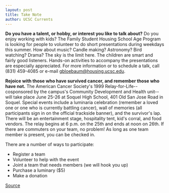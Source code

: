 ```yaml
---
layout: post
title: Take Note 
author: UCSC Currents
---
```


**Do you have a talent, or hobby, or interest you like to talk about?** Do you enjoy working with kids? The Family Student Housing School Age Program is looking for people to volunteer to do short presentations during weekdays this summer. How about music? Candle making? Astronomy? Bird watching? Drama? The sky is the limit here. The children are smart and fairly good listeners. Hands-on activities to accompany the presentations are especially appreciated. For more information or to schedule a talk, call (831) 459-4085 or e-mail gbloebaum@housing.ucsc.edu.

**Rejoice with those who have survived cancer, and remember those who have not.** The American Cancer Society's 1999 Relay-for-Life--cosponsored by the campus's Community Development and Health unit--will take place June 25-26 at Soquel High School, 401 Old San Jose Road in Soquel. Special events include a luminaria celebration (remember a loved one or one who is currently battling cancer), wall of memories (all participants sign in on the official trackside banner), and the survivor's lap. There will be an entertainment stage, hospitality tent, kid's corral, and food vendors. The relay begins at 6 p.m. on the 25th and ends at noon on 26th. If there are commuters on your team, no problem! As long as one team member is present, you can be checked in.

There are a number of ways to participate:
* Register a team
* Volunteer to help with the event
* Joint a team that needs members (we will hook you up)
* Purchase a luminary ($5)
* Make a donation

[Source](http://www1.ucsc.edu/oncampus/currents/98-99/05-31/takenote.htm "Permalink to Take Note, 05-31-99")
